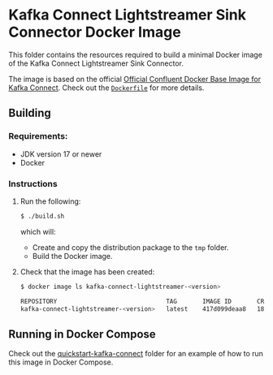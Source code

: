 # Kafka Connect Lightstreamer Sink Connector Docker Image

This folder contains the resources required to build a minimal Docker image of the Kafka Connect Lightstreamer Sink Connector.

The image is based on the official [Official Confluent Docker Base Image for Kafka Connect](https://hub.docker.com/r/confluentinc/cp-kafka-connect-base). Check out the [`Dockerfile`](./Dockerfile) for more details.

## Building

### Requirements:

- JDK version 17 or newer
- Docker

### Instructions

1. Run the following:

   ```sh
   $ ./build.sh
   ```

   which will:
   
   - Create and copy the distribution package to the `tmp` folder.
   - Build the Docker image.

3. Check that the image has been created:

   ```sh
   $ docker image ls kafka-connect-lightstreamer-<version>

   REPOSITORY                              TAG       IMAGE ID       CREATED          SIZE
   kafka-connect-lightstreamer-<version>   latest    417d099deaa8   18 seconds ago   1.75GB
   ```

## Running in Docker Compose

Check out the [quickstart-kafka-connect](../quickstart-kafka-connect/) folder for an example of how to run this image in Docker Compose.
